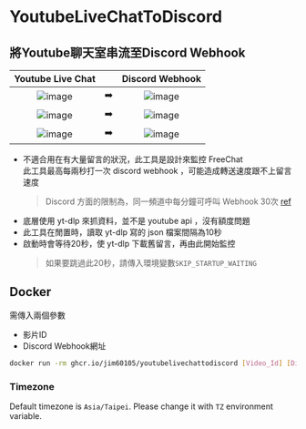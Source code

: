 # YoutubeLiveChatToDiscord

## 將Youtube聊天室串流至Discord Webhook

|Youtube Live Chat|| Discord Webhook |
|:-:|:-:|:-:|
|![image](https://user-images.githubusercontent.com/16995691/151545455-af26cbe6-0942-464a-b15e-76ca67dfa142.png) |➡️| ![image](https://user-images.githubusercontent.com/16995691/151438025-d0c4a2de-6845-4d64-93db-89afb2f98e45.png)|
|![image](https://user-images.githubusercontent.com/16995691/151545035-0dfc65e3-41a4-4342-b0c4-178b53a077d6.png) |➡️| ![image](https://user-images.githubusercontent.com/16995691/151545242-651cdbd1-ae8c-4a47-acda-7b9a3b4f59ba.png)|
|![image](https://user-images.githubusercontent.com/16995691/151544938-2f74e1d9-ebff-44d5-a1b7-a222cda1bd18.png) |➡️| ![image](https://user-images.githubusercontent.com/16995691/151544922-3cb94f82-b96d-4efa-8dfd-6462687a1438.png)|

- 不適合用在有大量留言的狀況，此工具是設計來監控 FreeChat\
    此工具最高每兩秒打一次 discord webhook ，可能造成轉送速度跟不上留言速度
    > Discord 方面的限制為，同一頻道中每分鐘可呼叫 Webhook 30次 [ref](https://twitter.com/lolpython/status/967621046277820416)
- 底層使用 yt-dlp 來抓資料，並不是 youtube api ，沒有額度問題
- 此工具在閒置時，讀取 yt-dlp 寫的 json 檔案間隔為10秒
- 啟動時會等待20秒，使 yt-dlp 下載舊留言，再由此開始監控
    > 如果要跳過此20秒，請傳入環境變數`SKIP_STARTUP_WAITING`

## Docker

需傳入兩個參數

- 影片ID
- Discord Webhook網址

```sh
docker run -rm ghcr.io/jim60105/youtubelivechattodiscord [Video_Id] [Discord_Webhook_Url]
```

### Timezone

Default timezone is `Asia/Taipei`. Please change it with `TZ` environment variable.

